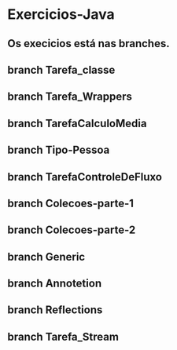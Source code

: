 # Exercicios-Java

## Os execicios está nas branches.

## branch Tarefa_classe

## branch Tarefa_Wrappers

## branch TarefaCalculoMedia

## branch Tipo-Pessoa

## branch TarefaControleDeFluxo

## branch Colecoes-parte-1

## branch Colecoes-parte-2

## branch Generic

## branch Annotetion

## branch Reflections

## branch Tarefa_Stream
